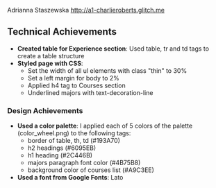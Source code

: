 Adrianna Staszewska 
http://a1-charlieroberts.glitch.me

## Technical Achievements
- **Created table for Experience section**: Used table, tr and td tags to create a table structure 
- **Styled page with CSS**: 
  - Set the width of all ul elements with class "thin" to 30%
  - Set a left margin for body to 2%
  - Applied h4 tag to Courses section
  - Underlined majors with text-decoration-line

### Design Achievements
- **Used a color palette**: I applied each of 5 colors of the palette (color_wheel.png) to the following tags: 
  - border of table, th, td (#193A70)
  - h2 headings (#6095EB)
  - h1 heading (#2C446B)
  - majors paragraph font color (#4B75B8)
  - background color of courses list (#A9C3EE)
- **Used a font from Google Fonts**: Lato 



